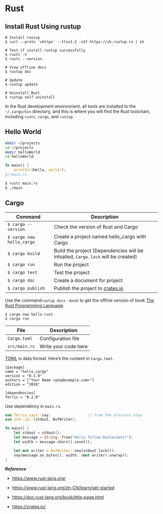 # Rust

## Install Rust Using rustup

```shell
# Install rustup
$ curl --proto '=https' --tlsv1.2 -sSf https://sh.rustup.rs | sh

# Test if install rustup successfully
$ rustc -V
$ rustc --version

# View offline docs
$ rustup doc

# Update
$ rustup update

# Uninstall Rust
$ rustup self uninstall
```

In the Rust development environment, all tools are installed to the      `~/.cargo/bin`     directory, and this is where you will find the Rust toolchain,  including `rustc`, `cargo`, and `rustup`.

## Hello World

```bash
mkdir ~/projects
cd ~/projects
mkdir helloWorld
cd helloWorld
```

```rust
fn main() {
    println!(Hello, world!);
}//main.rs
```

```bash
$ rustc main.rs
$ ./main
```

## Cargo

| Command                   | Description                                                                      |
| ------------------------- | -------------------------------------------------------------------------------- |
| `$ cargo --version`       | Check the version of Rust and Cargo                                              |
| `$ cargo new hello_cargo` | Create a project named hello_cargo with Cargo                                    |
| `$ cargo build`           | Build the project (Dependencies will be intsalled, `Cargo.lock` will be created) |
| `$ cargo run`             | Run the project                                                                  |
| `$ cargo test`            | Test the project                                                                 |
| `$ cargo doc`             | Create a document for project                                                    |
| `$ cargo publish`         | Publish the project to [crates.io](https://crates.io/)                           |

Use the command`rustup docs —book` to get the offline version of book [The Rust Programming Language](https://doc.rust-lang.org/book/#the-rust-programming-language).

```shell
$ cargo new hello-rust
$ cargo run
```

| File          | Description          |
| ------------- | -------------------- |
| `Cargo.toml`  | Configuration file   |
| `src/main.rs` | Write your code here |

[TOML](https://toml.io/en/) is data format. Here’s the content in `Cargo.toml`.

```shell
[package]
name = "hello_cargo"
version = "0.1.0"
authors = ["Your Name <you@example.com>"]
edition = "2018"

[dependencies]
ferris = "0.2.0"
```

Use dependency in `main.rs`.

```rust
use ferris_says::say;                 // from the previous step
use std::io::{stdout, BufWriter};

fn main() {
    let stdout = stdout();
    let message = String::from("Hello fellow Rustaceans!");
    let width = message.chars().count();

    let mut writer = BufWriter::new(stdout.lock());
    say(message.as_bytes(), width, &mut writer).unwrap();
}
```

***Reference***

- <https://www.rust-lang.org/>

- <https://www.rust-lang.org/zh-CN/learn/get-started>

- <https://doc.rust-lang.org/book/title-page.html>

- <https://crates.io/>
